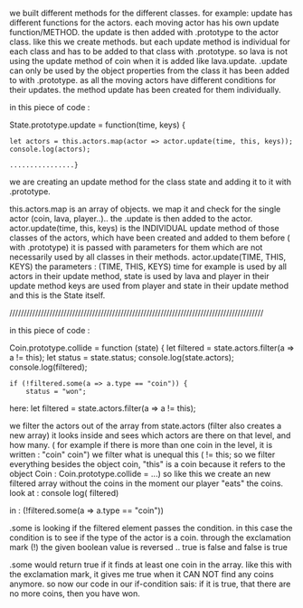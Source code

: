 we built different methods for the different classes. 
for example: update has different functions for the actors. each moving actor has his own update function/METHOD. the update is then added with .prototype to the actor class. like this we create methods. but each update method is individual for each class and has to be added to that class with .prototype. 
so lava is not using the update method of coin when it is added like 
lava.update.
.update can only be used by the object properties from the class it has been added 
to with .prototype. 
as all the moving actors have different conditions for their updates. the method update has been created for them individually. 

in this piece of code : 

State.prototype.update = function(time, keys) {

    let actors = this.actors.map(actor => actor.update(time, this, keys));
    console.log(actors);

    ................}

we are creating an update method for the class state and adding it to it with .prototype. 

this.actors.map is an array of objects. 
we map it and check for the single actor (coin, lava, player..).. 
the .update is then added to the actor.
actor.update(time, this, keys)  is the INDIVIDUAL update method of those classes of the actors, which have been created and added to them before ( with .prototype) it is passed with parameters for them which are not necessarily used by all classes in their methods.  actor.update(TIME, THIS, KEYS)
 the parameters : (TIME, THIS, KEYS)
 time for example is used by all actors in their update method, 
 state is used by lava and player in their update method
 keys are used from player and state in their update method
and this is the State itself. 

/////////////////////////////////////////////////////////////////////////////////////////
 
 in this piece of code : 

 Coin.prototype.collide = function (state) {
    let filtered = state.actors.filter(a => a != this);
    let status = state.status;
    console.log(state.actors);
    console.log(filtered);
    
    
   
    if (!filtered.some(a => a.type == "coin")) {
        status = "won";



here: let filtered = state.actors.filter(a => a != this);

we filter the actors out of the array from state.actors (filter also creates a new array) 
it looks inside and sees which actors are there on that level, and how many. ( for example if there is more than one coin in the level, it is written : "coin" coin")
we filter what is unequal this (  != this; so we filter everything besides the object coin,
"this" is a coin because it refers to the object Coin : Coin.prototype.collide = ...)
so like this we create an new filtered array without the coins in the moment our player "eats" the coins.
look at : console log( filtered)


in : (!filtered.some(a => a.type == "coin"))

.some is looking if the filtered element passes the condition. 
in this case the condition is to see if the type of the actor is a coin.
through the exclamation mark (!) the given boolean value is reversed .. true is false and false is true 

.some would return true if it finds at least one coin in the array.
like this with the exclamation mark, it gives me true when it CAN NOT find any coins anymore.
so now our code in our if-condition sais: 
if it is true, that there are no more coins, then you have won. 

